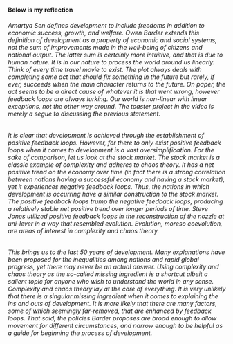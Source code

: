 #### Below is my reflection 

###### Amartya Sen defines development to include freedoms in addition to economic success, growth, and welfare. Owen Barder extends this definition of development as a property of economic and social systems, not the sum of improvements made in the well-being of citizens and national output. The latter sum is certainly more intuitive, and that is due to human nature. It is in our nature to process the world around us linearly. Think of every time travel movie to exist. The plot always deals with completing some act that should fix something in the future but rarely, if ever, succeeds when the main character returns to the future. On paper, the act seems to be a direct cause of whatever it is that went wrong, however feedback loops are always lurking. Our world is non-linear with linear exceptions, not the other way around. The toaster project in the video is merely a segue to discussing the previous statement.
###### It is clear that development is achieved through the establishment of positive feedback loops. However, for there to only exist positive feedback loops when it comes to development is a vast oversimplification. For the sake of comparison, let us look at the stock market. The stock market is a classic example of complexity and adheres to chaos theory. It has a net positive trend on the economy over time (in fact there is a strong correlation between nations having a successful economy and having a stock market), yet it experiences negative feedback loops. Thus, the nations in which development is occurring have a similar construction to the stock market. The positive feedback loops trump the negative feedback loops, producing a relatively stable net positive trend over longer periods of time. Steve Jones utilized positive feedback loops in the reconstruction of the nozzle at uni-lever in a way that resembled evolution. Evolution, moreso coevolution, are areas of interest in complexity and chaos theory.
###### This brings us to the last 50 years of development. Many explanations have been proposed for the inequalities among nations and rapid global progress, yet there may never be an actual answer. Using complexity and chaos theory as the so-called missing ingredient is a shortcut albeit a salient topic for anyone who wish to understand the world in any sense. Complexity and chaos theory lay at the core of everything. It is very unlikely that there is a singular missing ingredient when it comes to explaining the ins and outs of development. It is more likely that there are many factors, some of which seemingly far-removed, that are enhanced by feedback loops. That said, the policies Barder proposes are broad enough to allow movement for different circumstances, and narrow enough to be helpful as a guide for beginning the process of development.
